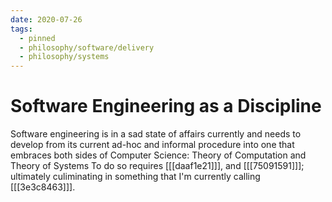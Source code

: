 ```yaml
---
date: 2020-07-26
tags:
  - pinned
  - philosophy/software/delivery
  - philosophy/systems
---
```


# Software Engineering as a Discipline

Software engineering is in a sad state of affairs currently and needs to develop from its current ad-hoc and informal procedure into one that embraces both sides of Computer Science: Theory of Computation and Theory of Systems
To do so requires [[[daaf1e21]]], and [[[75091591]]]; ultimately culiminating in something that I'm currently calling [[[3e3c8463]]].
